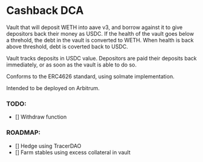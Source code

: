 # Cashback DCA

Vault that will deposit WETH into aave v3, and borrow against it to give depositors back their money as USDC. If the health of the vault goes below a threhold, the debt in the vault is converted to WETH. When health is back above threshold, debt is coverted back to USDC.

Vault tracks deposits in USDC value. Depositors are paid their deposits back immediately, or as soon as the vault is able to do so.

Conforms to the ERC4626 standard, using solmate implementation.

Intended to be deployed on Arbitrum.

### TODO:
- [] Withdraw function

### ROADMAP:
- [] Hedge using TracerDAO
- [] Farm stables using excess collateral in vault